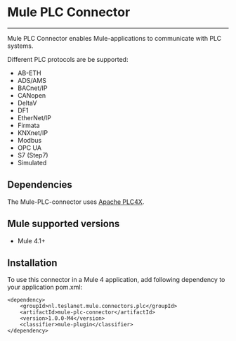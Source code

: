 # Mule PLC Connector
--------------------

Mule PLC Connector enables Mule-applications to communicate with PLC systems.

Different PLC protocols are be supported:
- AB-ETH
- ADS/AMS
- BACnet/IP
- CANopen
- DeltaV
- DF1
- EtherNet/IP
- Firmata
- KNXnet/IP
- Modbus
- OPC UA
- S7 (Step7)
- Simulated

## Dependencies
The Mule-PLC-connector uses [Apache PLC4X](https://plc4x.apache.org/users/protocols/index.html). 

## Mule supported versions
* Mule 4.1+

## Installation

To use this connector in a Mule 4 application, add following dependency to your application pom.xml:

```
<dependency>
    <groupId>nl.teslanet.mule.connectors.plc</groupId>
    <artifactId>mule-plc-connector</artifactId>
    <version>1.0.0-M4</version>
    <classifier>mule-plugin</classifier>
</dependency>
```

